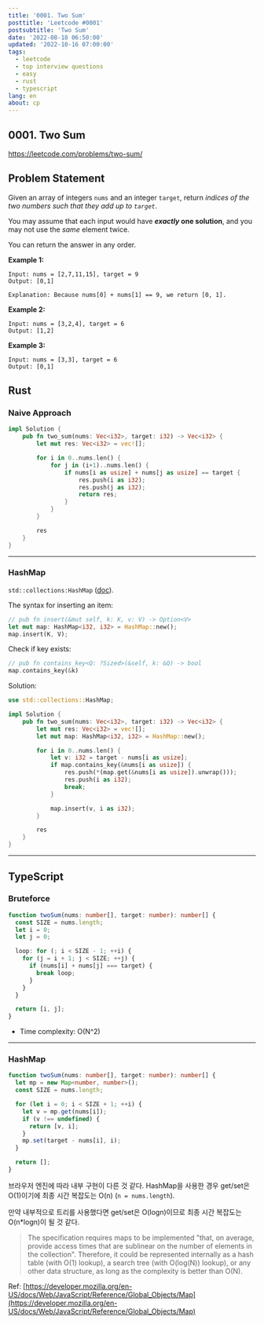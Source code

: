 ```yaml
---
title: '0001. Two Sum'
posttitle: 'Leetcode #0001'
postsubtitle: 'Two Sum'
date: '2022-08-18 06:50:00'
updated: '2022-10-16 07:00:00'
tags:
  - leetcode
  - top interview questions
  - easy
  - rust
  - typescript
lang: en
about: cp
---
```


## 0001. Two Sum

https://leetcode.com/problems/two-sum/

## Problem Statement

Given an array of integers `nums` and an integer `target`, return _indices of the two numbers such that they add up to `target`_.

You may assume that each input would have **_exactly_ one solution**, and you may not use the _same_ element twice.

You can return the answer in any order.

**Example 1:**

```text
Input: nums = [2,7,11,15], target = 9
Output: [0,1]

Explanation: Because nums[0] + nums[1] == 9, we return [0, 1].
```

**Example 2:**

```text
Input: nums = [3,2,4], target = 6
Output: [1,2]
```

**Example 3:**

```text
Input: nums = [3,3], target = 6
Output: [0,1]
```

## Rust

### Naive Approach

```rust
impl Solution {
    pub fn two_sum(nums: Vec<i32>, target: i32) -> Vec<i32> {
        let mut res: Vec<i32> = vec![];

        for i in 0..nums.len() {
            for j in (i+1)..nums.len() {
                if nums[i as usize] + nums[j as usize] == target {
                    res.push(i as i32);
                    res.push(j as i32);
                    return res;
                }
            }
        }

        res
    }
}
```

---

### HashMap

`std::collections:HashMap` ([doc](https://doc.rust-lang.org/std/collections/struct.HashMap.html)).

The syntax for inserting an item:

```rust
// pub fn insert(&mut self, k: K, v: V) -> Option<V>
let mut map: HashMap<i32, i32> = HashMap::new();
map.insert(K, V);
```

Check if key exists:

```rust
// pub fn contains_key<Q: ?Sized>(&self, k: &Q) -> bool
map.contains_key(&k)
```

Solution:

```rust
use std::collections::HashMap;

impl Solution {
    pub fn two_sum(nums: Vec<i32>, target: i32) -> Vec<i32> {
        let mut res: Vec<i32> = vec![];
        let mut map: HashMap<i32, i32> = HashMap::new();

        for i in 0..nums.len() {
            let v: i32 = target - nums[i as usize];
            if map.contains_key(&nums[i as usize]) {
                res.push(*(map.get(&nums[i as usize]).unwrap()));
                res.push(i as i32);
                break;
            }

            map.insert(v, i as i32);
        }

        res
    }
}
```

---

## TypeScript

### Bruteforce

```ts
function twoSum(nums: number[], target: number): number[] {
  const SIZE = nums.length;
  let i = 0;
  let j = 0;

  loop: for (; i < SIZE - 1; ++i) {
    for (j = i + 1; j < SIZE; ++j) {
      if (nums[i] + nums[j] === target) {
        break loop;
      }
    }
  }

  return [i, j];
}
```

- Time complexity: O(N^2)

---

### HashMap

```ts
function twoSum(nums: number[], target: number): number[] {
  let mp = new Map<number, number>();
  const SIZE = nums.length;

  for (let i = 0; i < SIZE + 1; ++i) {
    let v = mp.get(nums[i]);
    if (v !== undefined) {
      return [v, i];
    }
    mp.set(target - nums[i], i);
  }

  return [];
}
```

브라우저 엔진에 따라 내부 구현이 다른 것 같다.
HashMap을 사용한 경우 get/set은 O(1)이기에 최종 시간 복잡도는 O(n) (`n = nums.length`).

만약 내부적으로 트리를 사용했다면 get/set은 O(logn)이므로 최종 시간 복잡도는 O(n\*logn)이 될 것 같다.

> The specification requires maps to be implemented "that, on average, provide access times that are sublinear on the number of elements in the collection". Therefore, it could be represented internally as a hash table (with O(1) lookup), a search tree (with O(log(N)) lookup), or any other data structure, as long as the complexity is better than O(N).

Ref: [https://developer.mozilla.org/en-US/docs/Web/JavaScript/Reference/Global_Objects/Map](https://developer.mozilla.org/en-US/docs/Web/JavaScript/Reference/Global_Objects/Map)
